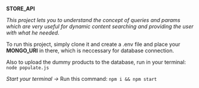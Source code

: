 **STORE_API**

_This project lets you to understand the concept of queries and params which are very useful for dynamic content searching and providing the user with what he needed._

To run this project, simply clone it and create a .env file and place your **MONGO_URI** in there, which is neccessary for database connection.

Also to upload the dummy products to the database, run in your terminal:
`node populate.js`

_Start your terminal ->_
Run this command:
`npm i && npm start`
